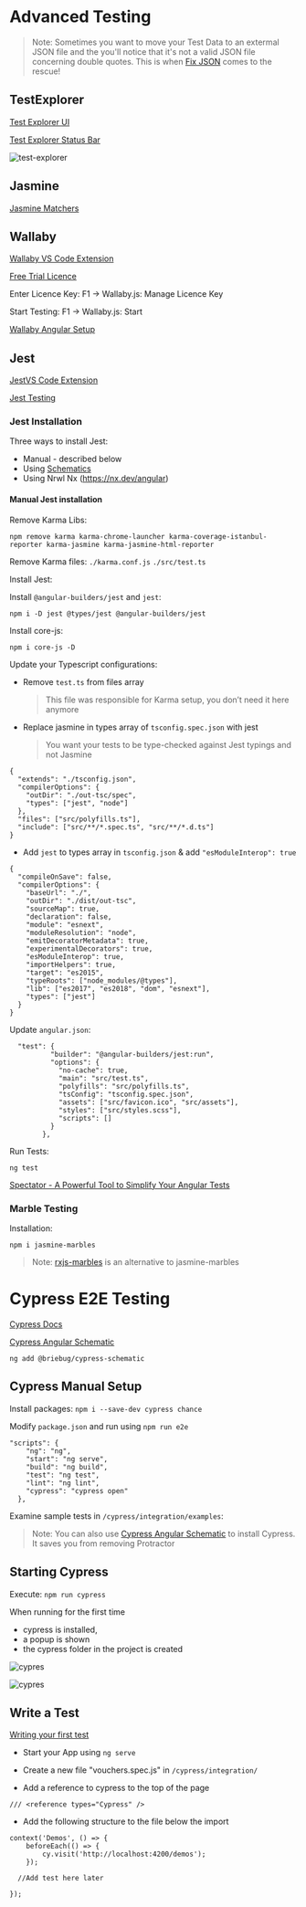 # Advanced Testing

> Note: Sometimes you want to move your Test Data to an extermal JSON file and the you'll notice that it's not a valid JSON file concerning double quotes. This is when [Fix JSON](https://marketplace.visualstudio.com/items?itemName=oliversturm.fix-json) comes to the rescue!

## TestExplorer

[Test Explorer UI](https://marketplace.visualstudio.com/items?itemName=hbenl.vscode-test-explorer)

[Test Explorer Status Bar](https://marketplace.visualstudio.com/items?itemName=connorshea.vscode-test-explorer-status-bar)

![test-explorer](_images/test-explorer.png)

## Jasmine

[Jasmine Matchers](https://jasmine.github.io/api/edge/matchers.html)

## Wallaby

[Wallaby VS Code Extension](https://marketplace.visualstudio.com/items?itemName=WallabyJs.wallaby-vscode)

[Free Trial Licence](https://wallabyjs.com/download/)

Enter Licence Key: F1 -> Wallaby.js: Manage Licence Key

Start Testing: F1 -> Wallaby.js: Start

[Wallaby Angular Setup](https://wallabyjs.com/docs/tutorial/angular-cli.html)

## Jest

[JestVS Code Extension](https://marketplace.visualstudio.com/items?itemName=Orta.vscode-jest)

[Jest Testing](https://jestjs.io/)

### Jest Installation

Three ways to install Jest:

- Manual - described below
- Using [Schematics](https://github.com/briebug/jest-schematic)
- Using Nrwl Nx (https://nx.dev/angular)

#### Manual Jest installation

Remove Karma Libs:

```
npm remove karma karma-chrome-launcher karma-coverage-istanbul-reporter karma-jasmine karma-jasmine-html-reporter
```

Remove Karma files: `./karma.conf.js` `./src/test.ts`

Install Jest:

Install `@angular-builders/jest` and `jest`:

```
npm i -D jest @types/jest @angular-builders/jest
```

Install core-js:

```
npm i core-js -D
```

Update your Typescript configurations:

- Remove `test.ts` from files array

  > This file was responsible for Karma setup, you don’t need it here anymore

- Replace jasmine in types array of `tsconfig.spec.json` with jest

  > You want your tests to be type-checked against Jest typings and not Jasmine

```
{
  "extends": "./tsconfig.json",
  "compilerOptions": {
    "outDir": "./out-tsc/spec",
    "types": ["jest", "node"]
  },
  "files": ["src/polyfills.ts"],
  "include": ["src/**/*.spec.ts", "src/**/*.d.ts"]
}
```

- Add `jest` to types array in `tsconfig.json` & add `"esModuleInterop": true`

```
{
  "compileOnSave": false,
  "compilerOptions": {
    "baseUrl": "./",
    "outDir": "./dist/out-tsc",
    "sourceMap": true,
    "declaration": false,
    "module": "esnext",
    "moduleResolution": "node",
    "emitDecoratorMetadata": true,
    "experimentalDecorators": true,
    "esModuleInterop": true,
    "importHelpers": true,
    "target": "es2015",
    "typeRoots": ["node_modules/@types"],
    "lib": ["es2017", "es2018", "dom", "esnext"],
    "types": ["jest"]
  }
}

```

Update `angular.json`:

```
  "test": {
          "builder": "@angular-builders/jest:run",
          "options": {
            "no-cache": true,
            "main": "src/test.ts",
            "polyfills": "src/polyfills.ts",
            "tsConfig": "tsconfig.spec.json",
            "assets": ["src/favicon.ico", "src/assets"],
            "styles": ["src/styles.scss"],
            "scripts": []
          }
        },
```

Run Tests:

```
ng test
```

[Spectator - A Powerful Tool to Simplify Your Angular Tests](https://github.com/ngneat/spectator)

### Marble Testing

Installation:

```
npm i jasmine-marbles
```

> Note: [rxjs-marbles](https://github.com/cartant/rxjs-marbles) is an alternative to jasmine-marbles

# Cypress E2E Testing

[Cypress Docs](https://docs.cypress.io/guides/overview/why-cypress.html#In-a-nutshell)

[Cypress Angular Schematic](https://github.com/briebug/cypress-schematic)

```
ng add @briebug/cypress-schematic
```

## Cypress Manual Setup

Install packages: `npm i --save-dev cypress chance`

Modify `package.json` and run using `npm run e2e`

```
"scripts": {
    "ng": "ng",
    "start": "ng serve",
    "build": "ng build",
    "test": "ng test",
    "lint": "ng lint",
    "cypress": "cypress open"
  },
```

Examine sample tests in `/cypress/integration/examples`:

> Note: You can also use [Cypress Angular Schematic](https://github.com/briebug/cypress-schematic) to install Cypress. It saves you from removing Protractor

## Starting Cypress

Execute: `npm run cypress`

When running for the first time

- cypress is installed,
- a popup is shown
- the cypress folder in the project is created

![cypres](./_images/cypress.png)

![cypres](./_images/cypress-popup.png)

## Write a Test

[Writing your first test](https://docs.cypress.io/guides/getting-started/writing-your-first-test.html)

- Start your App using `ng serve`

- Create a new file "vouchers.spec.js" in `/cypress/integration/`

- Add a reference to cypress to the top of the page

```
/// <reference types="Cypress" />
```

- Add the following structure to the file below the import

```
context('Demos', () => {
	beforeEach(() => {
		cy.visit('http://localhost:4200/demos');
	});

  //Add test here later

});
```

